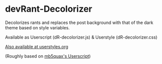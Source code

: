 # devRant-Decolorizer
Decolorizes rants and replaces the post background with that of the dark theme based on style variables. 

Available as Userscript (dR-decolorizer.js) &amp; Userstyle (dR-decolorizer.css)

[Also available at userstyles.org](https://userstyles.org/styles/161176/devrant-decolorizer)

(Roughly based on [mb5quax's Userscript](https://gitlab.com/mb5quax/devrant-sweetener))